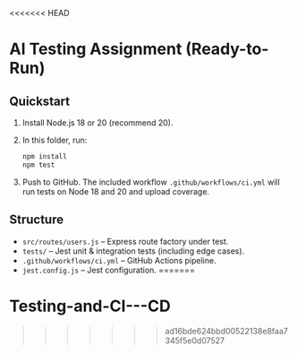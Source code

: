 <<<<<<< HEAD
# AI Testing Assignment (Ready-to-Run)

## Quickstart
1) Install Node.js 18 or 20 (recommend 20).
2) In this folder, run:
   ```bash
   npm install
   npm test
   ```

3) Push to GitHub. The included workflow `.github/workflows/ci.yml` will run tests on Node 18 and 20 and upload coverage.

## Structure
- `src/routes/users.js` – Express route factory under test.
- `tests/` – Jest unit & integration tests (including edge cases).
- `.github/workflows/ci.yml` – GitHub Actions pipeline.
- `jest.config.js` – Jest configuration.
=======
# Testing-and-CI---CD
>>>>>>> ad16bde624bbd00522138e8faa7345f5e0d07527
